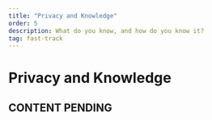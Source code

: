 ```yaml
---
title: "Privacy and Knowledge"
order: 5
description: What do you know, and how do you know it?
tag: fast-track
---
```


# Privacy and Knowledge

## CONTENT PENDING
